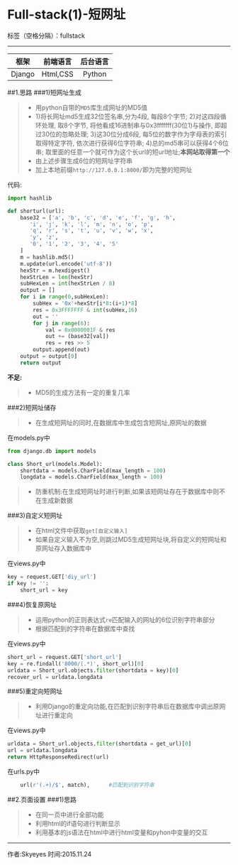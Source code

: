﻿# Full-stack(1)-短网址

标签（空格分隔）：fullstack

---
|框架|前端语言|后台语言|
|:---:|:---:|:---:|
|Django|Html,CSS|Python|
##1.思路
###1)短网址生成
> * 用python自带的`MD5`库生成网址的MD5值
> * 1)将长网址md5生成32位签名串,分为4段, 每段8个字节;
2)对这四段循环处理, 取8个字节, 将他看成16进制串与0x3fffffff(30位1)与操作, 即超过30位的忽略处理;
3)这30位分成6段, 每5位的数字作为字母表的索引取得特定字符, 依次进行获得6位字符串;
4)总的md5串可以获得4个6位串; 取里面的任意一个就可作为这个长url的短url地址;**本网站取得第一个**
> * 由上述步骤生成6位的短网址字符串
> * 加上本地前缀`http://127.0.0.1:8000/`即为完整的短网址

代码:
```python
import hashlib

def shorturl(url):
    base32 = ['a', 'b', 'c', 'd', 'e', 'f', 'g', 'h',
       'i', 'j', 'k', 'l', 'm', 'n', 'o', 'p',
       'q', 'r', 's', 't', 'u', 'v', 'w', 'x',
       'y', 'z',
       '0', '1', '2', '3', '4', '5'
    ]
    m = hashlib.md5()
    m.update(url.encode('utf-8'))
    hexStr = m.hexdigest()
    hexStrLen = len(hexStr)
    subHexLen = int(hexStrLen / 8)
    output = []
    for i in range(0,subHexLen):
        subHex = '0x'+hexStr[i*8:(i+1)*8]
        res = 0x3FFFFFFF & int(subHex,16)
        out = ''
        for j in range(6):
            val = 0x0000001F & res
            out += (base32[val])
            res = res >> 5
        output.append(out)
    output = output[0]
    return output
```

**不足:**
> * MD5的生成方法有一定的重复几率

###2)短网址储存
> * 在生成短网址的同时,在数据库中生成包含短网址,原网址的数据

在models.py中
```python
from django.db import models

class Short_url(models.Model):
    shortdata = models.CharField(max_length = 100)
    longdata = models.CharField(max_length = 100)
```

> * 防重机制:在生成短网址时进行判断,如果该短网址存在于数据库中则不在生成新数据

###3)自定义短网址
> * 在html文件中获取`get[自定义输入]`
> * 如果自定义输入不为空,则跳过MD5生成短网址块,将自定义的短网址和原网址存入数据库中

在views.py中
```python
key = request.GET['diy_url']
if key != '':
    short_url = key
```

###4)恢复原网址
> * 运用python的正则表达式`re`匹配输入的网址的6位识别字符串部分
> * 根据匹配到的字符串在数据库中查找

在views.py中
```python
short_url = request.GET['short_url']
key = re.findall('8000/(.*)', short_url)[0]
urldata = Short_url.objects.filter(shortdata = key)[0]
recover_url = urldata.longdata
```

###5)重定向短网址
> * 利用Django的重定向功能,在匹配到识别字符串后在数据库中调出原网址进行重定向

在views.py中
```python
urldata = Short_url.objects.filter(shortdata = get_url)[0]
url = urldata.longdata
return HttpResponseRedirect(url)
```

在urls.py中
```python
    url(r'(.+)/$', match),      #匹配到识别字符串
```

##2.页面设置
###1)思路
> * 在同一页中进行全部功能
> * 利用html的if语句进行判断显示
> * 利用基本的js语法在html中进行html变量和pyhon中变量的交互

-----
作者:Skyeyes
时间:2015.11.24







